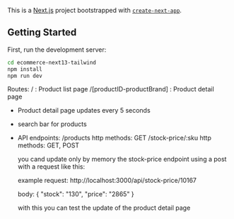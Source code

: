 This is a [Next.js](https://nextjs.org/) project bootstrapped with [`create-next-app`](https://github.com/vercel/next.js/tree/canary/packages/create-next-app).

## Getting Started

First, run the development server:

```bash
cd ecommerce-next13-tailwind
npm install
npm run dev

```

Routes: 
  /                         : Product list page
  /[productID-productBrand] : Product detail page
  
  - Product detail page updates every 5 seconds
  - search bar for products
  - API endpoints:
    /products 
      http methods: GET
    /stock-price/:sku
      http methods: GET, POST
      
     you cand update only by memory the stock-price endpoint using a post with a request like this:
     
     example request:
     http://localhost:3000/api/stock-price/10167
     
     body:
     {
        "stock": "130", 
        "price": "2865"
      }
      
      with this you can test the update of the product detail page

